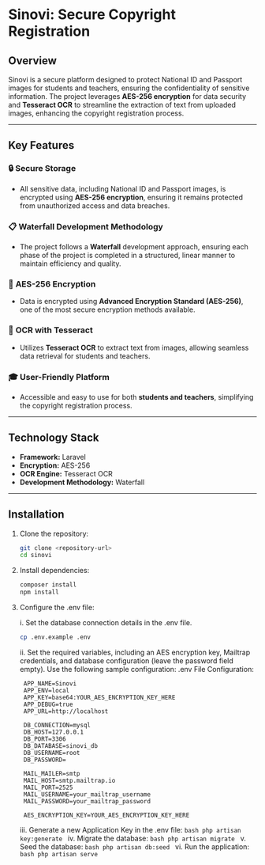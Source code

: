 # Sinovi: Secure Copyright Registration

## Overview
Sinovi is a secure platform designed to protect National ID and Passport images for students and teachers, ensuring the confidentiality of sensitive information. The project leverages **AES-256 encryption** for data security and **Tesseract OCR** to streamline the extraction of text from uploaded images, enhancing the copyright registration process.

---

## Key Features

### 🔒 **Secure Storage**  
- All sensitive data, including National ID and Passport images, is encrypted using **AES-256 encryption**, ensuring it remains protected from unauthorized access and data breaches.

### 📋 **Waterfall Development Methodology**  
- The project follows a **Waterfall** development approach, ensuring each phase of the project is completed in a structured, linear manner to maintain efficiency and quality.

### 🔐 **AES-256 Encryption**  
- Data is encrypted using **Advanced Encryption Standard (AES-256)**, one of the most secure encryption methods available.

### 📄 **OCR with Tesseract**  
- Utilizes **Tesseract OCR** to extract text from images, allowing seamless data retrieval for students and teachers.

### 🎓 **User-Friendly Platform**  
- Accessible and easy to use for both **students and teachers**, simplifying the copyright registration process.

---

## Technology Stack

- **Framework:** Laravel  
- **Encryption:** AES-256  
- **OCR Engine:** Tesseract OCR  
- **Development Methodology:** Waterfall

---

## Installation

1. Clone the repository:
   ```bash
   git clone <repository-url>
   cd sinovi
   ```
2. Install dependencies:
   ```bash
   composer install
   npm install
   ```
3. Configure the .env file:

    i. Set the database connection details in the .env file.
    ```bash
    cp .env.example .env
    ```
    ii. Set the required variables, including an AES encryption key, Mailtrap credentials, and database configuration (leave the password field empty).
        Use the following sample configuration:
        .env File Configuration:

        APP_NAME=Sinovi
        APP_ENV=local
        APP_KEY=base64:YOUR_AES_ENCRYPTION_KEY_HERE
        APP_DEBUG=true
        APP_URL=http://localhost

        DB_CONNECTION=mysql
        DB_HOST=127.0.0.1
        DB_PORT=3306
        DB_DATABASE=sinovi_db
        DB_USERNAME=root
        DB_PASSWORD=

        MAIL_MAILER=smtp
        MAIL_HOST=smtp.mailtrap.io
        MAIL_PORT=2525
        MAIL_USERNAME=your_mailtrap_username
        MAIL_PASSWORD=your_mailtrap_password

        AES_ENCRYPTION_KEY=YOUR_AES_ENCRYPTION_KEY_HERE

    iii. Generate a new Application Key in the .env file:
        ```bash
        php artisan key:generate
       ```
    iv. Migrate the database:
        ```bash
        php artisan migrate
        ```
    v. Seed the database:
        ```bash
        php artisan db:seed
        ```
    vi. Run the application:
        ```bash
        php artisan serve
        ```


